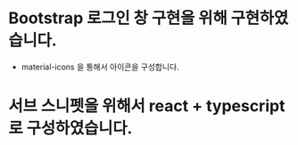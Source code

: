 # Bootstrap 로그인 창 구현을 위해 구현하였습니다.

- material-icons 을 통해서 아이콘을 구성합니다.

# 서브 스니펫을 위해서 react + typescript로 구성하였습니다.
